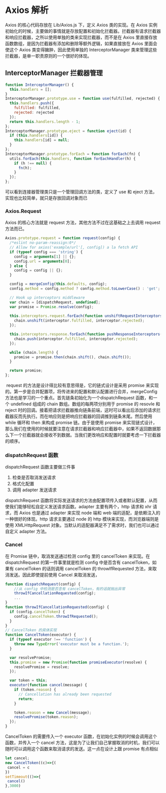 # Axios 解析

Axios 的核心代码存放在 Lib/Axios.js 下，定义 Axios 类的实现。在 Axios 实例初始化的时候，主要做的事情就是存放配置和初始化拦截器。拦截器有请求拦截器和响应拦截器，之所以使用单独的类来实现拦截器，而不是在 Axios 里直接存放函数数组，是因为拦截器有添加和删除等额外逻辑，如果直接放在 Axios 里面会使这个 Axios 类变得臃肿，因此使用单独的 InterceptorManager 类来管理这些拦截器，是单一职责原则的一个很好的体现。

## InterceptorManager 拦截器管理

```javascript
function InterceptorManager() {
  this.handlers = [];
}
InterceptorManager.prototype.use = function use(fulfilled, rejected) {
  this.handlers.push({
    fulfilled: fulfilled,
    rejected: rejected
  });
  return this.handlers.length - 1;
};
InterceptorManager.prototype.eject = function eject(id) {
  if (this.handlers[id]) {
    this.handlers[id] = null;
  }
};
InterceptorManager.prototype.forEach = function forEach(fn) {
  utils.forEach(this.handlers, function forEachHandler(h) {
    if (h !== null) {
      fn(h);
    }
  });
};
```

可以看到连接器管理类只是一个管理回调方法的类，定义了 use 和 eject 方法，实现也比较简单，就只是存放回调对象而已

### Axios.Request

Axios 的核心方法就是 request 方法，其他方法不过在这基础之上去调用 request 方法而已。

```javascript
Axios.prototype.request = function request(config) {
  /*eslint no-param-reassign:0*/
  // Allow for axios('example/url'[, config]) a la fetch API
  if (typeof config === 'string') {
    config = arguments[1] || {};
    config.url = arguments[0];
  } else {
    config = config || {};
  }

  config = mergeConfig(this.defaults, config);
  config.method = config.method ? config.method.toLowerCase() : 'get';

  // Hook up interceptors middleware
  var chain = [dispatchRequest, undefined];
  var promise = Promise.resolve(config);
  
  this.interceptors.request.forEach(function unshiftRequestInterceptors(interceptor) {
    chain.unshift(interceptor.fulfilled, interceptor.rejected);
  });

  this.interceptors.response.forEach(function pushResponseInterceptors(interceptor) {
    chain.push(interceptor.fulfilled, interceptor.rejected);
  });

  while (chain.length) {
    promise = promise.then(chain.shift(), chain.shift());
  }

  return promise;
};
```

​	request 的方法是设计得比较有意思得是，它的链式设计是采用 promise 来实现的。第一步是合并配置项，将传进来的配置和默认配置进行合并，mergeConfig 方法也是学习的一个重点。首先链条初始化为一个dispatchRequest 函数，和一个 undefined 组成的 chain 数组。数组的每两项分别用于 promise 的 resovle 和 reject 时的回调。接着把请求拦截器推向链条前端，这时可以看出后添加的请求拦截器反而先执行。而在响应则是把响应拦截器的回调推到链条末尾。然后使用 while 循环和 then 来构成 promise 链。由于是使用 promise 来实现链式设计，那么我们在使用的时候就要注意在请求拦截器和响应拦截器中，如果不返回数据那么下一个拦截器就会接收不到数据。当我们更改响应和配置时就要考虑一下拦截器的顺序。

### dispatchRequest 函数

dispatchRequest 函数主要做三件事

1. 检查是否取消发送请求
2. 格式化配置
3. 调用 adapter 发送请求

dispatchRequest 函数将实际发送请求的方法由配置项传入或者默认配置，从而使我们能够轻松自定义发送请求函数。adapter 主要有两个，http 请求和 xhr 请求，而 Axios 也是通过 adapter 来实现 node 端和 web 端的适配，是依赖注入的一种很好的体现。http 请求主要通过 node 的 http 模块来实现，而浏览器端则是使用 XMLHttpRequest 对象。当默认的适配器满足不了需求时，我们也可以通过自定义 adapter 方法。

### Cancel 

在 Promise 链中，取消发送通过检测 config 里的 cancelToken 来实现。在dispatchRequest 的第一件事里就是检测 config 中是否含有 cancelToken，如果有 cancelToken 的话则调用 cancelToken 的 throwIfRequested 方法，来取消发送。因此即使提前使用 Cancel 来取消发送，

```javascript
function dispatchRequest(config) {
  	//从 config 中检测是否含有 cancelToken，有的话就抛出异常
  	throwIfCancellationRequested(config);
  	...
}
function throwIfCancellationRequested(config) {
  if (config.cancelToken) {
    config.cancelToken.throwIfRequested();
  }
}
// CancelToken 的具体实现
function CancelToken(executor) {
  if (typeof executor !== 'function') {
    throw new TypeError('executor must be a function.');
  }

  var resolvePromise;
  this.promise = new Promise(function promiseExecutor(resolve) {
    resolvePromise = resolve;
  });

  var token = this;
  executor(function cancel(message) {
    if (token.reason) {
      // Cancellation has already been requested
      return;
    }

    token.reason = new Cancel(message);
    resolvePromise(token.reason);
  });
}

```

CancelToken 的需要传入一个 executor 函数，在初始化实例的时候会调用这个函数，并传入一个 cancel 方法，这是为了让我们自己掌握取消的时机，我们可以随时可以调用这个函数来取消请求的发送。这一点在设计上跟 promise 有点相似

```javascript
let cancel;
new CancelToken((c)=>{(
 cancel = c
})
setTimeout(()=>{
 cancel()
},3000)


```

### 



